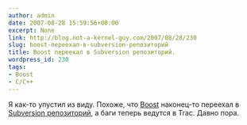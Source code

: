 ```yaml
---
author: admin
date: 2007-08-28 15:59:56+00:00
excerpt: None
link: http://blog.not-a-kernel-guy.com/2007/08/28/230
slug: boost-переехал-в-subversion-репозиторий
title: Boost переехал в Subversion репозиторий.
wordpress_id: 230
tags:
- Boost
- C/C++
---
```


Я как-то упустил из виду. Похоже, что [Boost](http://www.boost.org/) наконец-то переехал в [Subversion репозиторий](http://svn.boost.org/trac/boost/wiki/BoostSubversion), а баги теперь ведутся в Trac. Давно пора. 
